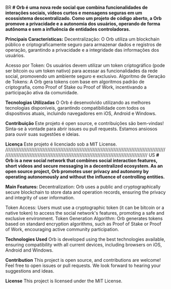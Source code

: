 BR **# Orb é uma nova rede social que combina funcionalidades de interações sociais, vídeos curtos e mensagens seguras em um ecossistema descentralizado. Como um projeto de código aberto, a Orb promove a privacidade e a autonomia dos usuários, operando de forma autônoma e sem a influência de entidades controladoras.**

**Principais Características:**
Decentralização: O Orb utiliza um blockchain público e criptograficamente seguro para armazenar dados e registros de operação, garantindo a privacidade e a integridade das informações dos usuários.

Acesso por Token: Os usuários devem utilizar um token criptográfico (pode ser bitcoin ou um token nativo) para acessar as funcionalidades da rede social, promovendo um ambiente seguro e exclusivo.
Algoritmo de Geração de Tokens: A Orb gera tokens com base em algoritmos padrão de criptografia, como Proof of Stake ou Proof of Work, incentivando a participação ativa da comunidade.

**Tecnologias Utilizadas**
O Orb é desenvolvido utilizando as melhores tecnologias disponíveis, garantindo compatibilidade com todos os dispositivos atuais, incluindo navegadores em iOS, Android e Windows.

**Contribuição**
Este projeto é open source, e contribuições são bem-vindas! Sinta-se à vontade para abrir issues ou pull requests. Estamos ansiosos para ouvir suas sugestões e ideias.

**Licença**
Este projeto é licenciado sob a MIT License.
///////////////////////////////////////////////////////////////////////////////////////////////////////////////////////////////////////////////////////////////////////////////////////////
US **# Orb is a new social network that combines social interaction features, short videos and secure messaging in a decentralized ecosystem. As an open source project, Orb promotes user privacy and autonomy by operating autonomously and without the influence of controlling entities.**

**Main Features:**
Decentralization: Orb uses a public and cryptographically secure blockchain to store data and operation records, ensuring the privacy and integrity of user information.

Token Access: Users must use a cryptographic token (it can be bitcoin or a native token) to access the social network's features, promoting a safe and exclusive environment.
Token Generation Algorithm: Orb generates tokens based on standard encryption algorithms, such as Proof of Stake or Proof of Work, encouraging active community participation.

**Technologies Used**
Orb is developed using the best technologies available, ensuring compatibility with all current devices, including browsers on iOS, Android and Windows.

**Contribution**
This project is open source, and contributions are welcome! Feel free to open issues or pull requests. We look forward to hearing your suggestions and ideas.

**License**
This project is licensed under the MIT License.
